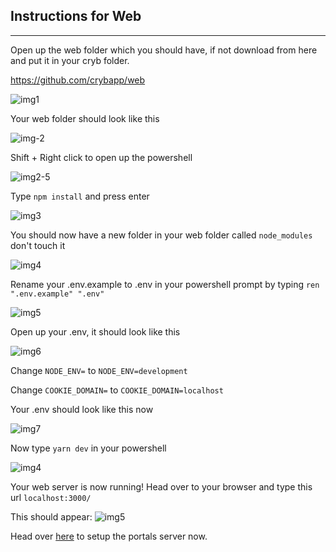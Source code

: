 ## Instructions for Web
-------------------------------------------------------------------------------------

Open up the web folder which you should have, if not download from here and put it in your cryb folder.

https://github.com/crybapp/web

![img1](https://i.imgur.com/e9cRdXe.png)

Your web folder should look like this

![img-2](https://i.imgur.com/SoME73m.png)

Shift + Right click to open up the powershell

![img2-5](https://i.imgur.com/ga8CgS7.png)

Type `npm install` and press enter

![img3](https://i.imgur.com/9Sw6hPG.png)

You should now have a new folder in your web folder called `node_modules` don't touch it

![img4](https://i.imgur.com/XD9eBHX.png)

Rename your .env.example to .env in your powershell prompt by typing `ren ".env.example" ".env"`

![img5](https://i.imgur.com/KIWP2R9.png)

Open up your .env, it should look like this

![img6](https://i.imgur.com/D77ywrE.png)

Change `NODE_ENV=` to `NODE_ENV=development`

Change `COOKIE_DOMAIN=` to `COOKIE_DOMAIN=localhost`

Your .env should look like this now

![img7](https://i.imgur.com/CZFOqUZ.png)

Now type `yarn dev` in your powershell

![img4](https://i.imgur.com/sPYvYOn.png)

Your web server is now running! Head over to your browser and type this url `localhost:3000/`

This should appear: ![img5](https://i.imgur.com/XJUEl9t.png)

Head over [here](03-portals.md) to setup the portals server now.
